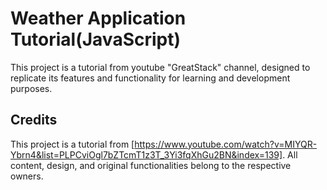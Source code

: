 # Weather Application Tutorial(JavaScript)

This project is a tutorial from youtube "GreatStack" channel, designed to replicate its features and functionality for learning and development purposes.

## Credits
This project is a tutorial from [https://www.youtube.com/watch?v=MIYQR-Ybrn4&list=PLPCviOgl7bZTcmT1z3T_3Yi3fqXhGu2BN&index=139]. All content, design, and original functionalities belong to the respective owners.
